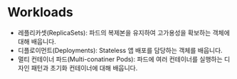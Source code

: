 # Workloads

* 레플리카셋(ReplicaSets): 파드의 복제본을 유지하여 고가용성을 확보하는 객체에 대해 배웁니다.
* 디플로이먼트(Deployments): Stateless 앱 배포를 담당하는 객체를 배웁니다.
* 멀티 컨테이너 파드(Multi-conatiner Pods): 파드에 여러 컨테이너를 실행하는 디자인 패턴과 초기화 컨테이너에 대해 배웁니다.
